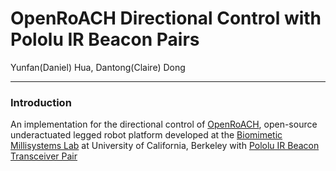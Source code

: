 OpenRoACH Directional Control with Pololu IR Beacon Pairs
================
Yunfan(Daniel) Hua, Dantong(Claire) Dong

------------------------------------------------------------------------
### Introduction
An implementation for the directional control of [OpenRoACH](https://wiki.eecs.berkeley.edu/biomimetics/Main/OpenRoACH), open-source underactuated legged robot platform developed at the [Biomimetic Millisystems Lab](https://people.eecs.berkeley.edu/~ronf/Biomimetics.html) at University of California, Berkeley with [Pololu IR Beacon Transceiver Pair](https://www.pololu.com/product/702)
 